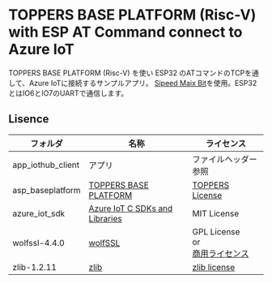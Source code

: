 # TOPPERS BASE PLATFORM (Risc-V) with ESP AT Command connect to Azure IoT

TOPPERS BASE PLATFORM (Risc-V) を使い ESP32 のATコマンドのTCPを通して、Azure IoTに接続するサンプルアプリ。
[Sipeed Maix Bit](https://dl.sipeed.com/MAIX/HDK/Sipeed-Maix-Bit)を使用。ESP32とはIO6とIO7のUARTで通信します。

## Lisence

|フォルダ|名称|ライセンス|
|-|-|-|
|app_iothub_client|アプリ|ファイルヘッダー参照|
|asp_baseplatform|[TOPPERS BASE PLATFORM](https://www.toppers.jp/edu-baseplatform.html)|[TOPPERS License](https://www.toppers.jp/license.html)|
|azure_iot_sdk|[Azure IoT C SDKs and Libraries](https://github.com/Azure/azure-iot-sdk-c)|MIT License|
|wolfssl-4.4.0|[wolfSSL](https://www.wolfssl.jp/)|GPL License</br>or</br>[商用ライセンス](https://www.wolfssl.jp/license/)|
|zlib-1.2.11|[zlib](http://zlib.net/)|[zlib license](http://zlib.net/zlib_license.html)|
